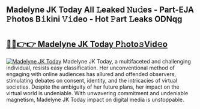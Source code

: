## Madelyne JK Today All 𝙻eaked 𝙽u𝚍es - Part-EJA 𝙿hotos B𝚒kini 𝚅𝚒deo - Hot 𝙿art 𝙻eaks ODNqg

# <h2><a href="http://ld0mh7t.urlbe.top/?page=Madelyne+JK+Today">🔗🔗👉👉 Madelyne JK Today P𝚑oto𝚜Vid𝚎o</a></h2>

[![Madelyne JK Today](https://i.imgur.com/eBuTRDB.gif)](http://ld0mh7t.urlbe.top/?page=Madelyne+JK+Today)
Madelyne JK Today, a multifaceted and challenging individual, resists easy classification. Her unconventional method of engaging with online audiences has allured and offended observers, stimulating debates on consent, identity, and the intricacies of virtual societies. Despite the ambiguity of her future plans, her impact on the virtual world is undeniable. With unwavering commitment and undeniable magnetism, Madelyne JK Today impact on digital media is unstoppable.
